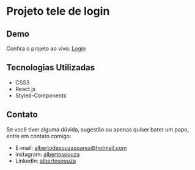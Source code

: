 # Projeto tele de login

## Demo
Confira o projeto ao vivo: [Login](https://albertosouzasoares.github.io/login)

## Tecnologias Utilizadas
- CSS3
- React.js
- Styled-Components

## Contato
Se você tiver alguma dúvida, sugestão ou apenas quiser bater um papo, entre em contato comigo:

- E-mail: albertodesouzasoares@hotmail.com
- instagram: [albertosoouza](https://www.instagram.com/albertosoouza)
- LinkedIn: [albertosoouza](https://www.linkedin.com/in/albertosoouza)
